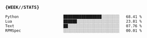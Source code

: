 ### `{WEEK//STATS}` 
<!--START_SECTION:waka-->

```txt
Python                    █████████████████░░░░░░░░   68.41 %
Lua                       ██████░░░░░░░░░░░░░░░░░░░   23.81 %
Text                      ██░░░░░░░░░░░░░░░░░░░░░░░   07.76 %
RPMSpec                   ░░░░░░░░░░░░░░░░░░░░░░░░░   00.01 %
```

<!--END_SECTION:waka-->
